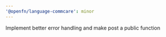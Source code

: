 ```yaml
---
'@openfn/language-commcare': minor
---
```


Implement better error handling and make post a public function
